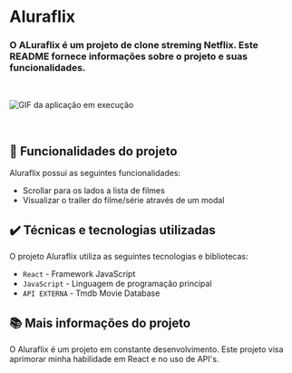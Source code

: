 # Aluraflix
### O ALuraflix é um projeto de clone streming Netflix. Este README fornece informações sobre o projeto e suas funcionalidades.
<br>

![GIF da aplicação em execução](./src/imagens/flixgif.gif)


<br>

## 🔨 Funcionalidades do projeto

Aluraflix possui as seguintes funcionalidades:

- Scrollar para os lados a lista de filmes
- Visualizar o trailer do filme/série através de um modal 

## ✔️ Técnicas e tecnologias utilizadas

O projeto Aluraflix utiliza as seguintes tecnologias e bibliotecas:

- `React` - Framework JavaScript
- `JavaScript` - Linguagem de programação principal
- `API EXTERNA` - Tmdb Movie Database

## 📚 Mais informações do projeto

O Aluraflix é um projeto em constante desenvolvimento. Este projeto visa aprimorar minha habilidade em React e no uso de API's.